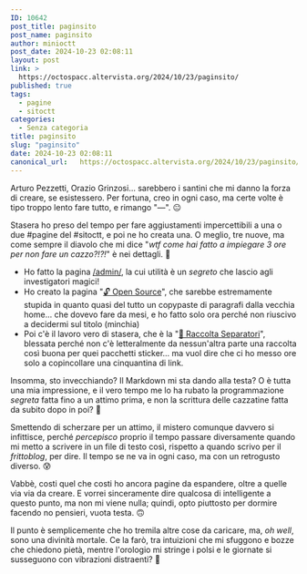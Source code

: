 ```yaml
---
ID: 10642
post_title: paginsito
post_name: paginsito
author: minioctt
post_date: 2024-10-23 02:08:11
layout: post
link: >
  https://octospacc.altervista.org/2024/10/23/paginsito/
published: true
tags:
  - pagine
  - sitoctt
categories:
  - Senza categoria
title: paginsito
slug: "paginsito"
date: 2024-10-23 02:08:11
canonical_url:   https://octospacc.altervista.org/2024/10/23/paginsito/
---
```

<!-- wp:paragraph -->
<p markdown="1">Arturo Pezzetti, Orazio Grinzosi... sarebbero i santini che mi danno la forza di creare, se esistessero. Per fortuna, creo in ogni caso, ma certe volte è tipo troppo lento fare tutto, e rimango "—". 😐</p>
<!-- /wp:paragraph -->

<!-- wp:paragraph -->
<p markdown="1">Stasera ho preso del tempo per fare aggiustamenti impercettibili a una o due #pagine del #sitoctt, e poi ne ho creata una. O meglio, tre nuove, ma come sempre il diavolo che mi dice "<em>wtf come hai fatto a impiegare 3 ore per non fare un cazzo?!?!</em>" è nei dettagli. 👿</p>
<!-- /wp:paragraph -->

<!-- wp:list -->
<ul class="wp-block-list"><!-- wp:list-item -->
<li>Ho fatto la pagina <a href="https://sitoctt.octt.eu.org/it/admin/">/admin/</a>, la cui utilità è un <em>segreto</em> che lascio agli investigatori magici!</li>
<!-- /wp:list-item -->

<!-- wp:list-item -->
<li>Ho creato la pagina "<a href="https://sitoctt.octt.eu.org/it/miscellanea/%EF%B8%8F-Open-Source/">🔓 Open Source</a>", che sarebbe estremamente stupida in quanto quasi del tutto un copypaste di paragrafi dalla vecchia home... che dovevo fare da mesi, e ho fatto solo ora perché non riuscivo a decidermi sul titolo (minchia)</li>
<!-- /wp:list-item -->

<!-- wp:list-item -->
<li>Poi c'è il lavoro vero di stasera, che è la "<a href="https://sitoctt.octt.eu.org/it/miscellanea/%EF%B8%8F-Raccolta-Separatori/">🚧️ Raccolta Separatori</a>", blessata perché non c'è letteralmente da nessun'altra parte una raccolta così buona per quei pacchetti sticker... ma vuol dire che ci ho messo ore solo a copincollare una cinquantina di link.</li>
<!-- /wp:list-item --></ul>
<!-- /wp:list -->

<!-- wp:paragraph -->
<p markdown="1">Insomma, sto invecchiando? Il Markdown mi sta dando alla testa? O è tutta una mia impressione, e il vero tempo me lo ha rubato la programmazione <em>segreta</em> fatta fino a un attimo prima, e non la scrittura delle cazzatine fatta da subito dopo in poi? 🥴</p>
<!-- /wp:paragraph -->

<!-- wp:paragraph -->
<p markdown="1">Smettendo di scherzare per un attimo, il mistero comunque davvero si infittisce, perché <em>percepisco</em> proprio il tempo passare diversamente quando mi metto a scrivere in un file di testo così, rispetto a quando scrivo per il <em>frittoblog</em>, per dire. Il tempo se ne va in ogni caso, ma con un retrogusto diverso. 😰</p>
<!-- /wp:paragraph -->

<!-- wp:paragraph -->
<p markdown="1">Vabbè, costi quel che costi ho ancora pagine da espandere, oltre a quelle via via da creare. E vorrei sinceramente dire qualcosa di intelligente a questo punto, ma non mi viene nulla; quindi, opto piuttosto per dormire facendo no pensieri, vuota testa. 🙃</p>
<!-- /wp:paragraph -->

<!-- wp:paragraph -->
<p markdown="1">Il punto è semplicemente che ho tremila altre cose da caricare, ma, <em>oh well</em>, sono una divinità mortale. Ce la farò, tra intuizioni che mi sfuggono e bozze che chiedono pietà, mentre l'orologio mi stringe i polsi e le giornate si susseguono con vibrazioni distraenti? 🤥</p>
<!-- /wp:paragraph -->